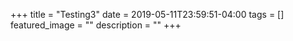 +++
title =  "Testing3"
date = 2019-05-11T23:59:51-04:00
tags = []
featured_image = ""
description = ""
+++
